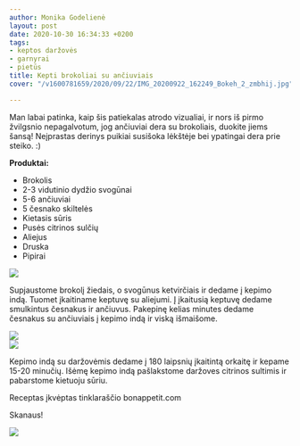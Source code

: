 ```yaml
---
author: Monika Godelienė
layout: post
date: 2020-10-30 16:34:33 +0200
tags:
- keptos daržovės
- garnyrai
- pietūs
title: Kepti brokoliai su ančiuviais
cover: "/v1600781659/2020/09/22/IMG_20200922_162249_Bokeh_2_zmbhij.jpg"

---
```

Man labai patinka, kaip šis patiekalas atrodo vizualiai, ir nors iš pirmo žvilgsnio nepagalvotum, jog ančiuviai dera su brokoliais, duokite jiems šansą! Neįprastas derinys puikiai susišoka lėkštėje bei ypatingai dera prie steiko. :)

**Produktai:**

* Brokolis
* 2-3 vidutinio dydžio svogūnai
* 5-6 ančiuviai
* 5 česnako skiltelės
* Kietasis sūris
* Pusės citrinos sulčių
* Aliejus
* Druska
* Pipirai

![](https://res.cloudinary.com/monikagod/image/upload/v1600781659/2020/09/22/IMG_20200922_154250_Bokeh_2_rl4cam.jpg)

Supjaustome brokolį žiedais, o svogūnus ketvirčiais ir dedame į kepimo indą. Tuomet įkaitiname keptuvę su aliejumi. Į įkaitusią keptuvę dedame smulkintus česnakus ir ančiuvus. Pakepinę kelias minutes dedame česnakus su ančiuviais į kepimo indą ir viską išmaišome.

![](https://res.cloudinary.com/monikagod/image/upload/v1600781659/2020/09/22/IMG_20200922_155319_Bokeh_2_vur4l3.jpg)  
![](https://res.cloudinary.com/monikagod/image/upload/v1600781660/2020/09/22/IMG_20200922_155502_Bokeh_2_slhscr.jpg)

Kepimo indą su daržovėmis dedame į 180 laipsnių įkaitintą orkaitę ir kepame 15-20 minučių. Išėmę kepimo indą pašlakstome daržoves citrinos sultimis ir pabarstome kietuoju sūriu.

Receptas įkvėptas tinklaraščio bonappetit.com

Skanaus!

![](https://res.cloudinary.com/monikagod/image/upload/v1600781659/2020/09/22/IMG_20200922_162249_Bokeh_2_zmbhij.jpg)
